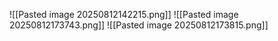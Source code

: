 ![[Pasted image 20250812142215.png]]
![[Pasted image 20250812173743.png]]
![[Pasted image 20250812173815.png]]
